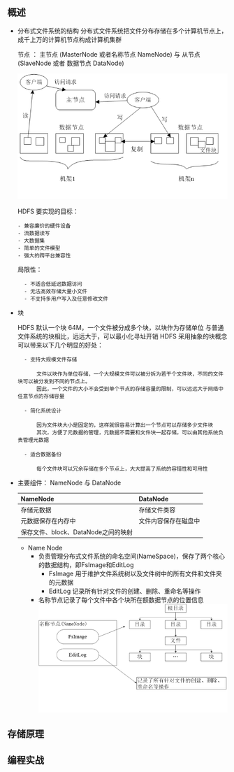 ## 概述

- 分布式文件系统的结构
  分布式文件系统把文件分布存储在多个计算机节点上，成千上万的计算机节点构成计算机集群

  节点 ： 主节点 (MasterNode 或者名称节点 NameNode) 与 从节点 (SlaveNode 或者 数据节点 DataNode)

  ![分布式节点](./image/分布式节点.png)

  HDFS 要实现的目标：

      - 兼容廉价的硬件设备
      - 流数据读写
      - 大数据集
      - 简单的文件模型
      - 强大的跨平台兼容性

  局限性：

        - 不适合低延迟数据访问
        - 无法高效存储大量小文件
        - 不支持多用户写入及任意修改文件

- 块

  HDFS 默认一个块 64M，一个文件被分成多个块，以块作为存储单位
  与普通文件系统的块相比，远远大于，可以最小化寻址开销
  HDFS 采用抽象的块概念可以带来以下几个明显的好处：

        - 支持大规模文件存储

            文件以块作为单位存储，一个大规模文件可以被分拆为若干个文件块，不同的文件块可以被分发到不同的节点上。
            因此，一个文件的大小不会受到单个节点的存储容量的限制，可以远远大于网络中任意节点的存储容量

        - 简化系统设计

            因为文件块大小是固定的，这样就很容易计算出一个节点可以存储多少文件块
            其次，方便了元数据的管理，元数据不需要和文件块一起存储，可以由其他系统负责管理元数据

        - 适合数据备份

            每个文件块可以冗余存储在多个节点上，大大提高了系统的容错性和可用性

- 主要组件： NameNode 与 DataNode

  | NameNode                            | DataNode             |
  | ----------------------------------- | -------------------- |
  | 存储元数据                          | 存储文件类容         |
  | 元数据保存在内存中                  | 文件内容保存在磁盘中 |
  | 保存文件、block、DataNode之间的映射 |                      |

  - Name Node
    - 负责管理分布式文件系统的命名空间(NameSpace)，保存了两个核心的数据结构，即FsImage和EditLog
      - FsImage 用于维护文件系统树以及文件树中的所有文件和文件夹的元数据
      - EditLog 记录所有针对文件的创建、删除、重命名等操作
    - 名称节点记录了每个文件中各个块所在额数据节点的位置信息
    ![名称节点](./image/名称节点.png)
## 存储原理

## 编程实战
